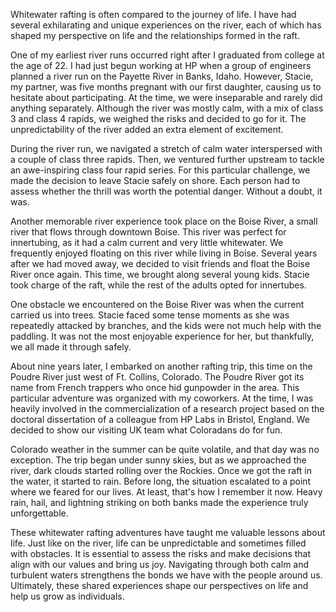 Whitewater rafting is often compared to the journey of life. I have had several exhilarating and unique experiences on the river, each of which has shaped my perspective on life and the relationships formed in the raft.

One of my earliest river runs occurred right after I graduated from college at the age of 22. I had just begun working at HP when a group of engineers planned a river run on the Payette River in Banks, Idaho. However, Stacie, my partner, was five months pregnant with our first daughter, causing us to hesitate about participating. At the time, we were inseparable and rarely did anything separately. Although the river was mostly calm, with a mix of class 3 and class 4 rapids, we weighed the risks and decided to go for it. The unpredictability of the river added an extra element of excitement.

During the river run, we navigated a stretch of calm water interspersed with a couple of class three rapids. Then, we ventured further upstream to tackle an awe-inspiring class four rapid series. For this particular challenge, we made the decision to leave Stacie safely on shore. Each person had to assess whether the thrill was worth the potential danger. Without a doubt, it was.

Another memorable river experience took place on the Boise River, a small river that flows through downtown Boise. This river was perfect for innertubing, as it had a calm current and very little whitewater. We frequently enjoyed floating on this river while living in Boise. Several years after we had moved away, we decided to visit friends and float the Boise River once again. This time, we brought along several young kids. Stacie took charge of the raft, while the rest of the adults opted for innertubes.

One obstacle we encountered on the Boise River was when the current carried us into trees. Stacie faced some tense moments as she was repeatedly attacked by branches, and the kids were not much help with the paddling. It was not the most enjoyable experience for her, but thankfully, we all made it through safely.

About nine years later, I embarked on another rafting trip, this time on the Poudre River just west of Ft. Collins, Colorado. The Poudre River got its name from French trappers who once hid gunpowder in the area. This particular adventure was organized with my coworkers. At the time, I was heavily involved in the commercialization of a research project based on the doctoral dissertation of a colleague from HP Labs in Bristol, England. We decided to show our visiting UK team what Coloradans do for fun.

Colorado weather in the summer can be quite volatile, and that day was no exception. The trip began under sunny skies, but as we approached the river, dark clouds started rolling over the Rockies. Once we got the raft in the water, it started to rain. Before long, the situation escalated to a point where we feared for our lives. At least, that's how I remember it now. Heavy rain, hail, and lightning striking on both banks made the experience truly unforgettable.

These whitewater rafting adventures have taught me valuable lessons about life. Just like on the river, life can be unpredictable and sometimes filled with obstacles. It is essential to assess the risks and make decisions that align with our values and bring us joy. Navigating through both calm and turbulent waters strengthens the bonds we have with the people around us. Ultimately, these shared experiences shape our perspectives on life and help us grow as individuals.